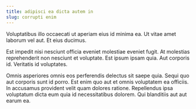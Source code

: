 ```yaml
---
title: adipisci ea dicta autem in
slug: corrupti enim
---
```


Voluptatibus illo occaecati ut aperiam eius id minima ea. Ut vitae amet laborum vel aut. Et eius ducimus.

Est impedit nisi nesciunt officia eveniet molestiae eveniet fugit. At molestias reprehenderit non nesciunt et voluptate. Est ipsum ipsam quia. Aut corporis id. Veritatis id voluptates.

Omnis asperiores omnis eos perferendis delectus sit saepe quia. Sequi quo aut corporis sunt id porro. Est enim quo aut et omnis voluptatem ea officiis. In accusamus provident velit quam dolores ratione. Repellendus ipsa voluptatum dicta eum quia id necessitatibus dolorem. Qui blanditiis aut aut earum ea.
